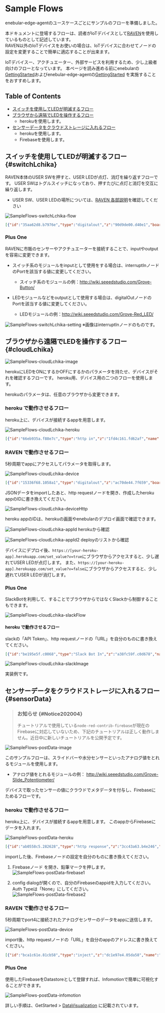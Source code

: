 # Sample Flows

enebular-edge-agentのユースケースごとにサンプルのフローを準備しました。

本ドキュメントに登場するフローは、読者がIoTデバイスとして[RAVEN](./../Board/RAVEN.md)を使用しているものとして記述しています。  
RAVEN以外のIoTデバイスをお使いの場合は、IoTデバイスに合わせてノードの設定を変更することで簡単に適応することが出来ます。

IoTデバイスー、アクチュエーター、外部サービスを利用するため、少し上級者向けのフローとなっています。
本ページを読み進める前にenebularの[GettingStarted](./../GetStarted/index.md)およびenebular-edge-agentの[GettingStarted](./GettingStarted.md) を実施することをおすすめします。

## Table of Contents
- [スイッチを使用してLEDが明滅するフロー](#switchLchika)
- [ブラウザから遠隔でLEDを操作するフロー](#cloudLchika)
    - herokuを使用します。
- [センサーデータをクラウドストレージに入れるフロー](#sensorData)
    - herokuを使用します。
    - Firebaseを使用します。

## スイッチを使用してLEDが明滅するフロー{#switchLchika}

RAVEN本体のUSER SWを押すと、USER LEDが点灯、消灯を繰り返すフローです。
USER SWはトグルスイッチになっており、押すたびに点灯と消灯を交互に繰り返します。  
- USER SW、USER LEDの場所については、[RAVEN 各部説明](./../Board/RAVEN.md#parts)を確認してください

![SampleFlows-switchLchika-flow](./../../img/EnebularEdgeAgent/SampleFlows-switchLchika-flow.png)

```json
[{"id":"35aa62d8.b7976e","type":"digitalout","z":"90d9de00.d40e1","board":"RAVEN","pin":"ULED","value":"false","si":false,"name":"","x":440,"y":60,"wires":[["fd60c779.49cf98"]]},{"id":"74691d65.fe28d4","type":"digitalout","z":"90d9de00.d40e1","board":"RAVEN","pin":"ULED","value":"true","si":false,"name":"","x":440,"y":140,"wires":[["3dd5ff6a.7aed9"]]},{"id":"fd60c779.49cf98","type":"change","z":"90d9de00.d40e1","name":"","rules":[{"t":"set","p":"led","pt":"flow","to":"false","tot":"bool"}],"action":"","property":"","from":"","to":"","reg":false,"x":610,"y":60,"wires":[[]]},{"id":"3dd5ff6a.7aed9","type":"change","z":"90d9de00.d40e1","name":"","rules":[{"t":"set","p":"led","pt":"flow","to":"true","tot":"bool"}],"action":"","property":"","from":"","to":"","reg":false,"x":610,"y":140,"wires":[[]]},{"id":"4cd3cf19.805ae","type":"interruptin","z":"90d9de00.d40e1","board":"RAVEN","pin":"USWITCH","mode":3,"trigger":"rise","name":"","x":120,"y":100,"wires":[["917d7fc1.6570c"]]},{"id":"917d7fc1.6570c","type":"switch","z":"90d9de00.d40e1","name":"","property":"led","propertyType":"flow","rules":[{"t":"true"},{"t":"else"}],"checkall":"true","repair":false,"outputs":2,"x":270,"y":100,"wires":[["35aa62d8.b7976e"],["74691d65.fe28d4"]]}]
```
<!-- 
[こちら]()からimportできます。
-->

### Plus One

RAVENに市販のセンサーやアクチュエーターを接続することで、inputやoutputを容易に変更できます。

- スイッチ系のモジュールをinputとして使用をする場合は、interruptInノードのPortを該当する値に変更してください。
    - スイッチ系のモジュールの例：http://wiki.seeedstudio.com/Grove-Button/

- LEDモジュールなどをoutputとして使用する場合は、digitalOutノードのPortを該当する値に変更してください。
    - LEDモジュールの例：http://wiki.seeedstudio.com/Grove-Red_LED/

![SampleFlows-switchLchika-setting](./../../img/EnebularEdgeAgent/SampleFlows-switchLchika-setting.png)
※画像はinterruptInノードのものです。

<!--あとで例示イラストを追加する-->

## ブラウザから遠隔でLEDを操作するフロー{#cloudLchika}

![SampleFlows-cloudLchika-image](./../../img/EnebularEdgeAgent/SampleFlows-cloudLchika-image.png)

herokuにLEDをONにするかOFFにするかのパラメータを持たせ、デバイスがそれを確認するフローです。
heroku用、デバイス用の二つのフローを使用します。

herokuのパラメータは、任意のブラウザから変更できます。

### heroku で動作させるフロー

heroku上に、デバイスが接続するappを用意します。

![SampleFlows-cloudLchika-heroku](./../../img/EnebularEdgeAgent/SampleFlows-cloudLchika-heroku.png)

```json
[{"id":"66eb935a.f88e7c","type":"http in","z":"1fd4c161.fd62af","name":"","url":"/set_value","method":"get","upload":false,"swaggerDoc":"","x":120,"y":120,"wires":[["8034fd7c.f4426"]]},{"id":"2a5cadf0.9d0fb2","type":"http response","z":"1fd4c161.fd62af","name":"","statusCode":"","headers":{},"x":650,"y":120,"wires":[]},{"id":"ae07f97e.2de818","type":"http in","z":"1fd4c161.fd62af","name":"","url":"/get_value","method":"get","upload":false,"swaggerDoc":"","x":120,"y":260,"wires":[["b7ce1491.6abf18"]]},{"id":"b7ce1491.6abf18","type":"change","z":"1fd4c161.fd62af","name":"","rules":[{"t":"set","p":"payload","pt":"msg","to":"value","tot":"flow"}],"action":"","property":"","from":"","to":"","reg":false,"x":340,"y":260,"wires":[["9ebfe90a.806638"]]},{"id":"9ebfe90a.806638","type":"http response","z":"1fd4c161.fd62af","name":"","statusCode":"","headers":{},"x":510,"y":260,"wires":[]},{"id":"8034fd7c.f4426","type":"change","z":"1fd4c161.fd62af","name":"","rules":[{"t":"set","p":"value","pt":"flow","to":"payload.v","tot":"msg"},{"t":"set","p":"value","pt":"msg","to":"value","tot":"flow"}],"action":"","property":"","from":"","to":"","reg":false,"x":340,"y":120,"wires":[["29e97041.36b48"]]},{"id":"bbda544.15caea8","type":"comment","z":"1fd4c161.fd62af","name":"デバイスに渡すvalue","info":"","x":140,"y":200,"wires":[]},{"id":"5121db03.1ed064","type":"comment","z":"1fd4c161.fd62af","name":"valueをsetされる","info":"","x":120,"y":40,"wires":[]},{"id":"29e97041.36b48","type":"function","z":"1fd4c161.fd62af","name":"","func":"msg.payload = \"set value! -> [\" + msg.value + \"]\";\nreturn msg;","outputs":1,"noerr":0,"x":510,"y":120,"wires":[["2a5cadf0.9d0fb2"]]}]
```
<!-- jsonata使えるなら
```json
[{"id":"66eb935a.f88e7c","type":"http in","z":"1fd4c161.fd62af","name":"","url":"/set_value","method":"get","upload":false,"swaggerDoc":"","x":120,"y":120,"wires":[["8034fd7c.f4426"]]},{"id":"2a5cadf0.9d0fb2","type":"http response","z":"1fd4c161.fd62af","name":"","statusCode":"","headers":{},"x":510,"y":120,"wires":[]},{"id":"ae07f97e.2de818","type":"http in","z":"1fd4c161.fd62af","name":"","url":"get_value","method":"get","upload":false,"swaggerDoc":"","x":120,"y":260,"wires":[["b7ce1491.6abf18"]]},{"id":"b7ce1491.6abf18","type":"change","z":"1fd4c161.fd62af","name":"","rules":[{"t":"set","p":"payload","pt":"msg","to":"value","tot":"flow"}],"action":"","property":"","from":"","to":"","reg":false,"x":340,"y":260,"wires":[["9ebfe90a.806638"]]},{"id":"9ebfe90a.806638","type":"http response","z":"1fd4c161.fd62af","name":"","statusCode":"","headers":{},"x":510,"y":260,"wires":[]},{"id":"8034fd7c.f4426","type":"change","z":"1fd4c161.fd62af","name":"","rules":[{"t":"set","p":"value","pt":"flow","to":"payload.v","tot":"msg"},{"t":"set","p":"payload","pt":"msg","to":"\"set value! -> [\" & msg.payload.v & \"]\"","tot":"jsonata"}],"action":"","property":"","from":"","to":"","reg":false,"x":320,"y":120,"wires":[["2a5cadf0.9d0fb2"]]},{"id":"bbda544.15caea8","type":"comment","z":"1fd4c161.fd62af","name":"デバイスに渡すvalue","info":"","x":140,"y":200,"wires":[]},{"id":"5121db03.1ed064","type":"comment","z":"1fd4c161.fd62af","name":"valueをsetされる","info":"","x":120,"y":40,"wires":[]}]
```
-->

<!-- 
[こちら]()からimportできます。
-->

### RAVEN で動作させるフロー

5秒周期でappにアクセスしてパラメータを取得します。

![SampleFlows-cloudLchika-device](./../../img/EnebularEdgeAgent/SampleFlows-cloudLchika-device.png)

```json
[{"id":"15336f68.1058a1","type":"digitalout","z":"ac70de44.7f659","board":"RAVEN","pin":"ULED","value":"true","si":true,"name":"","x":520,"y":60,"wires":[[]]},{"id":"c570eb4.6d5de18","type":"digitalout","z":"ac70de44.7f659","board":"RAVEN","pin":"ULED","value":"false","si":true,"name":"","x":520,"y":140,"wires":[[]]},{"id":"a574145b.221c18","type":"switch","z":"ac70de44.7f659","name":"","property":"payload","propertyType":"msg","rules":[{"t":"eq","v":"true","vt":"str"},{"t":"else"}],"checkall":"true","repair":false,"outputs":2,"x":350,"y":100,"wires":[["15336f68.1058a1"],["c570eb4.6d5de18"]]},{"id":"f9c4432c.5ab6b","type":"inject","z":"ac70de44.7f659","name":"","topic":"","payload":"","payloadType":"date","repeat":"5","crontab":"","once":false,"onceDelay":0.1,"x":130,"y":60,"wires":[["f7104fc7.71c32"]]},{"id":"f7104fc7.71c32","type":"http request","z":"ac70de44.7f659","name":"","method":"GET","ret":"txt","url":"http://[your-heroku-app].herokuapp.com/get_value","tls":"","x":190,"y":100,"wires":[["a574145b.221c18"]]}]
```

<!-- 
[こちら]()からimportできます。
-->

JSONデータをimportしたあと、http requestノードを開き、作成したheroku appのIDに書き換えてください。

![SampleFlows-cloudLchika-deviceHttp](./../../img/EnebularEdgeAgent/SampleFlows-cloudLchika-deviceHttp.png)

heroku appのIDは、herokuの画面やenebularのデプロイ画面で確認できます。

![SampleFlows-cloudLchika-appId](./../../img/EnebularEdgeAgent/SampleFlows-cloudLchika-appId.png)
herokuから確認

![SampleFlows-cloudLchika-appId2](./../../img/EnebularEdgeAgent/SampleFlows-cloudLchika-appId2.png)
deployのリストから確認


デバイスにデプロイ後、`https://[your-heroku-app].herokuapp.com/set_value?v=true`にブラウザからアクセスすると、少し遅れてUSER LEDが点灯します。
また、`https://[your-heroku-app].herokuapp.com/set_value?v=false`にブラウザからアクセスすると、少し遅れてUSER LEDが消灯します。

### Plus One

SlackBotを利用して、することでブラウザからではなくSlackから制御することもできます。

![SampleFlows-cloudLchika-slackFlow](./../../img/EnebularEdgeAgent/SampleFlows-cloudLchika-slackFlow.png)

#### heroku で動作させるフロー

slackの「API Token」、http requestノードの「URL」を自分のものに書き換えてください。
```json
[{"id":"be195e5f.c0068","type":"Slack Bot In","z":"a38fc59f.c0d678","name":"","apiToken":"your-token","channel":"","x":90,"y":140,"wires":[["b5b64af1.81fd48"]]},{"id":"b5b64af1.81fd48","type":"switch","z":"a38fc59f.c0d678","name":"slackのメッセージの判別","property":"payload","propertyType":"msg","rules":[{"t":"cont","v":"ON","vt":"str"},{"t":"cont","v":"OFF","vt":"str"}],"checkall":"true","repair":false,"outputs":2,"x":270,"y":140,"wires":[["d5b9995c.161358","804d5fac.a6ee9"],["dd681792.451928","7040eb7d.ec80f4"]]},{"id":"bed1928d.16612","type":"Slack Bot Out","z":"a38fc59f.c0d678","name":"","apiToken":"your-token","channel":"","x":750,"y":140,"wires":[]},{"id":"804d5fac.a6ee9","type":"change","z":"a38fc59f.c0d678","name":"trueのときのレスポンス","rules":[{"t":"set","p":"payload","pt":"msg","to":"つけたよ！","tot":"str"}],"action":"","property":"","from":"","to":"","reg":false,"x":570,"y":120,"wires":[["bed1928d.16612"]]},{"id":"d5b9995c.161358","type":"http request","z":"a38fc59f.c0d678","name":"true","method":"GET","ret":"txt","url":"https://[your-heroku-app].herokuapp.com/set_value?v=true","tls":"","x":370,"y":80,"wires":[[]]},{"id":"dd681792.451928","type":"http request","z":"a38fc59f.c0d678","name":"false","method":"GET","ret":"txt","url":"https://[your-heroku-app].herokuapp.com/set_value?v=false","tls":"","x":370,"y":200,"wires":[[]]},{"id":"7040eb7d.ec80f4","type":"change","z":"a38fc59f.c0d678","name":"falseのときのレスポンス","rules":[{"t":"set","p":"payload","pt":"msg","to":"けしたよ","tot":"str"}],"action":"","property":"","from":"","to":"","reg":false,"x":570,"y":160,"wires":[["bed1928d.16612"]]}]
```

<!-- 
[こちら]()からimportできます。
-->

![SampleFlows-cloudLchika-slackImage](./../../img/EnebularEdgeAgent/SampleFlows-cloudLchika-slackImage.png)

実装例です。


## センサーデータをクラウドストレージに入れるフロー{#sensorData}

>### お知らせ {#Notice202004}
>チュートリアルで使用している`node-red-contrib-firebase`が現在のFirebaseに対応していないため、下記のチュートリアルは正しく動作しません。近日中に新しいチュートリアルを公開予定です。

![SampleFlows-postData-image](./../../img/EnebularEdgeAgent/SampleFlows-postData-image.png)
<!--あとで差し替え-->

このサンプルフローは、スライドバーや水分センサーといったアナログ値をとれるモジュールを使用します。  
- アナログ値をとれるモジュールの例： http://wiki.seeedstudio.com/Grove-Slide_Potentiometer/

デバイスで取ったセンサーの値にクラウドでメタデータを付与し、Firebaseにためるフローです。

### heroku で動作させるフロー

heroku上に、デバイスが接続するappを用意します。
このappからFirebaseにデータを入れます。

![SampleFlows-postData-heroku](./../../img/EnebularEdgeAgent/SampleFlows-postData-heroku.png)

```json
[{"id":"ab0558c5.282628","type":"http response","z":"3cc43a63.b4e246","name":"","x":250,"y":100,"wires":[]},{"id":"2a7bcb1.c56e634","type":"http in","z":"3cc43a63.b4e246","name":"","url":"/post","method":"post","upload":false,"swaggerDoc":"","x":80,"y":40,"wires":[["ab0558c5.282628","21fd8a4.1252576","bd28eaee.6430c8"]]},{"id":"21fd8a4.1252576","type":"change","z":"3cc43a63.b4e246","name":"","rules":[{"t":"move","p":"payload","pt":"msg","to":"payload.value.analog","tot":"msg"},{"t":"set","p":"payload.timestamp","pt":"msg","to":"","tot":"date"},{"t":"set","p":"payload.value.created","pt":"msg","to":"","tot":"date"},{"t":"set","p":"payload.value.label","pt":"msg","to":"analog","tot":"str"}],"action":"","property":"","from":"","to":"","reg":false,"x":280,"y":40,"wires":[["4d11ca47.3d6dd4"]]},{"id":"bd28eaee.6430c8","type":"debug","z":"3cc43a63.b4e246","name":"","active":true,"tosidebar":true,"console":false,"tostatus":false,"complete":"false","x":270,"y":160,"wires":[]},{"id":"4d11ca47.3d6dd4","type":"firebase modify","z":"3cc43a63.b4e246","name":"","firebaseconfig":"","childpath":"data","method":"push","value":"msg.payload","priority":"msg.priority","x":610,"y":40,"wires":[[]]}]
```
<!-- 
[こちら]()からimportできます。
-->

importした後、Firebaseノードの設定を自分のものに書き換えてください。

1. Firebaseノード を開き、鉛筆マークを押します。
![SampleFlows-postData-firebase1](./../../img/EnebularEdgeAgent/SampleFlows-postData-firebase1.png)

1. config dialogが開くので、自分のFirebaseのappidを入力してください。Auth Typeは「None」にしてください。
![SampleFlows-postData-firebase2](./../../img/EnebularEdgeAgent/SampleFlows-postData-firebase2.png)

### RAVEN で動作させるフロー

5秒周期でport4に接続されたアナログセンサーのデータをappに送信します。


![SampleFlows-postData-device](./../../img/EnebularEdgeAgent/SampleFlows-postData-device.png)

import後、http requestノードの「URL」を自分のappのアドレスに書き換えてください。

```json
[{"id":"bca1c61e.81cb58","type":"inject","z":"dc1e97e4.05da58","name":"","topic":"","payload":"","payloadType":"date","repeat":"","crontab":"","once":false,"onceDelay":0.1,"x":140,"y":80,"wires":[["db4976de.897468"]]},{"id":"db4976de.897468","type":"analogin","z":"dc1e97e4.05da58","board":"RAVEN","pin":"GRV41","vt":"int","name":"","x":320,"y":80,"wires":[["9c913001.cc0fb"]]},{"id":"91a66b76.005158","type":"debug","z":"dc1e97e4.05da58","name":"","active":true,"tosidebar":true,"console":false,"tostatus":false,"complete":"false","x":670,"y":80,"wires":[]},{"id":"9c913001.cc0fb","type":"http request","z":"dc1e97e4.05da58","name":"","method":"POST","ret":"txt","url":"http://[your-heroku-app].herokuapp.com/post","tls":"","x":490,"y":80,"wires":[["91a66b76.005158"]]}]
```
<!-- 
[こちら]()からimportできます。
-->

### Plus One

使用したFirebaseをDatastoreとして登録すれば、Infomotionで簡単に可視化することができます。

![SampleFlows-postData-infomotion](./../../img/EnebularEdgeAgent/SampleFlows-postData-infomotion.png)

詳しい手順は、GetStarted > [DataVisualization](./../GetStarted/DataVisualization.md) に記載されています。